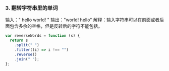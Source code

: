 ### 3. 翻转字符串里的单词

输入：" hello world! "
输出："world! hello"
解释：输入字符串可以在前面或者后面包含多余的空格，但是反转后的字符不能包括。

```js
var reverseWords = function (s) {
  return s
    .split(" ")
    .filter((i) => i !== "")
    .reverse()
    .join(" ");
};
```

